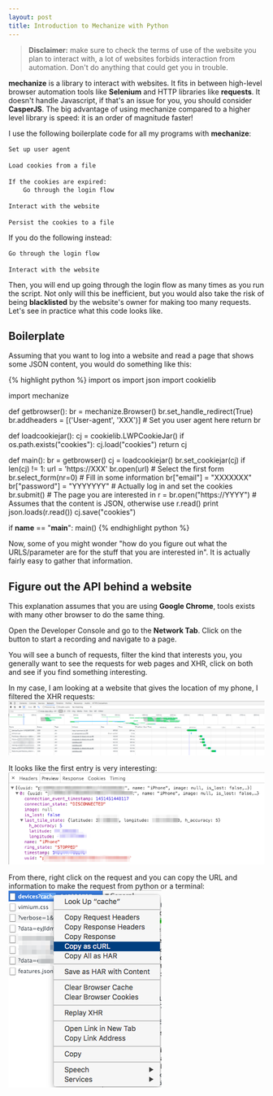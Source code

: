 ```yaml
---
layout: post
title: Introduction to Mechanize with Python
---
```



>**Disclaimer:** make sure to check the terms of use of the website you plan to 
interact with, a lot of websites forbids interaction from automation. 
Don't do anything that could get you in trouble.


**mechanize** is a library to interact with websites. It fits in between 
high-level browser automation tools like **Selenium** and HTTP libraries like 
**requests**. It doesn't handle Javascript, if that's an issue for you, you 
should consider **CasperJS**. The big advantage of using mechanize compared to 
a higher level library is speed: it is an order of magnitude faster!

I use the following boilerplate code for all my programs with **mechanize**:

	Set up user agent

	Load cookies from a file

	If the cookies are expired:
		Go through the login flow

	Interact with the website

	Persist the cookies to a file

If you do the following instead:

	Go through the login flow

	Interact with the website

Then, you will end up going through the login flow as many times as you run the
script. Not only will this be inefficient, but you would also take the risk of 
being **blacklisted** by the website's owner for making too many requests.
Let's see in practice what this code looks like.

## Boilerplate

Assuming that you want to log into a website and read a page that shows some
JSON content, you would do something like this: 

{% highlight python %}
import os
import json
import cookielib

import mechanize

def getbrowser():
    br = mechanize.Browser()
    br.set_handle_redirect(True)
    br.addheaders = [('User-agent', 'XXX')] # Set you user agent here
    return br

def loadcookiejar():
    cj = cookielib.LWPCookieJar()
    if os.path.exists("cookies"):
    	cj.load("cookies")
    return cj

def main():
    br = getbrowser()
    cj = loadcookiejar()
    br.set_cookiejar(cj)
    if len(cj) != 1:
		url = 'https://XXX'
		br.open(url)
		# Select the first form
		br.select_form(nr=0)
		# Fill in some information
		br["email"] = "XXXXXXX"
		br["password"] = "YYYYYYY"
		# Actually log in and set the cookies
		br.submit()
    # The page you are interested in
    r = br.open("https://YYYY")
    # Assumes that the content is JSON, otherwise use r.read()
    print json.loads(r.read())
    cj.save("cookies")

if __name__ == "__main__":
    main()
{% endhighlight python %}

Now, some of you might wonder "how do you figure out what the URLS/parameter 
are for the stuff that you are interested in". It is actually fairly easy to
gather that information.

## Figure out the API behind a website

This explanation assumes that you are using **Google Chrome**, tools exists with 
many other browser to do the same thing.

Open the Developer Console and go to the **Network Tab**. Click on the button
to start a recording and navigate to a page.

You will see a bunch of requests, filter the kind that interests you, you 
generally want to see the requests for web pages and XHR, click on both and
see if you find something interesting.

In my case, I am looking at a website that gives the location of my phone, I
filtered the XHR requests:
![XHR requests](/assets/webauto1.png)

It looks like the first entry is very interesting:
![First entry](/assets/webauto2.png)

From there, right click on the request and you can copy the URL and information
to make the request from python or a terminal:
![Exporting](/assets/webauto3.png)
